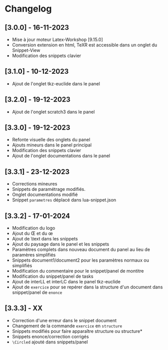 # Changelog
## [3.0.0] - 16-11-2023
 - Mise à jour moteur Latex-Workshop [9.15.0]
 - Conversion extension en html, TeXR est accessible dans un onglet du Snippet-View
 - Modification des snippets clavier

## [3.1.0] - 10-12-2023
 - Ajout de l'onglet tkz-euclide dans le panel

## [3.2.0] - 19-12-2023
 - Ajout de l'onglet scratch3 dans le panel

## [3.3.0] - 19-12-2023
 - Refonte visuelle des onglets du panel
 - Ajouts mineurs dans le panel principal
 - Modification des snippets clavier
 - Ajout de l'onglet documentations dans le panel

## [3.3.1] - 23-12-2023
 - Corrections mineures
 - Snippets de paramétrage modifiés.
 - Onglet documentations modifié
 - Snippet ```parametres``` déplacé dans lua-snippet.json

## [3.3.2] - 17-01-2024
 - Modification du logo
 - Ajout du Œ et du œ
 - Ajout de  \text dans les snippets
 - Ajout du paysage dans le  panel et les snippets
 - Paramètres complets dans nouveau document du panel au lieu de paramères simplifiés
 - Snippets document1/document2 pour les paramètres normaux ou simplifiés
 - Modification du commentaire pour le snippet/panel de montitre
 - Modification du snippet/panel de tasks
 - Ajout de interLL et interLC dans le panel tkz-euclide
 - Ajout de ```exercice``` pour se repérer dans la structure d'un document dans snippet/panel de ```enonce```

 ## [3.3.3] - XX
 - Correction d'une erreur dans le snippet document
 - Changement de la commande ```exercice``` en ```structure```
 - Snippets modifiés pour faire apparaître structure ou structure*
 - Snippets enonce/correction corrigés
 - ```\Circled``` ajouté dans snippets/panel